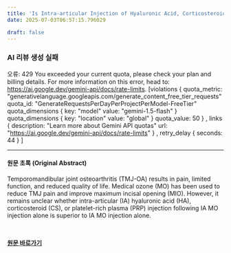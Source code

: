 ```yaml
---
title: 'Is Intra-articular Injection of Hyaluronic Acid, Corticosteroid or Platelet-rich Plasma Following Medical Ozone Superior to Medical Ozone Alone in the Treatment of Temporomandibular Joint Osteoarthritis?'
date: 2025-07-03T06:57:15.796029

draft: false
---
```


### AI 리뷰 생성 실패
오류: 429 You exceeded your current quota, please check your plan and billing details. For more information on this error, head to: https://ai.google.dev/gemini-api/docs/rate-limits. [violations {
  quota_metric: "generativelanguage.googleapis.com/generate_content_free_tier_requests"
  quota_id: "GenerateRequestsPerDayPerProjectPerModel-FreeTier"
  quota_dimensions {
    key: "model"
    value: "gemini-1.5-flash"
  }
  quota_dimensions {
    key: "location"
    value: "global"
  }
  quota_value: 50
}
, links {
  description: "Learn more about Gemini API quotas"
  url: "https://ai.google.dev/gemini-api/docs/rate-limits"
}
, retry_delay {
  seconds: 44
}
]

---

#### 원문 초록 (Original Abstract)
Temporomandibular joint osteoarthritis (TMJ-OA) results in pain, limited function, and reduced quality of life. Medical ozone (MO) has been used to reduce TMJ pain and improve maximum incisal opening (MIO). However, it remains unclear whether intra-articular (IA) hyaluronic acid (HA), corticosteroid (CS), or platelet-rich plasma (PRP) injection following IA MO injection alone is superior to IA MO injection alone.

<br>

**[원문 바로가기](https://www.joms.org/article/S0278-2391(25)00315-5/fulltext?rss=yes)**
